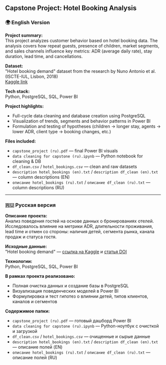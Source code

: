 ## Capstone Project: Hotel Booking Analysis

### 🌍 English Version

**Project summary:**  
This project analyzes customer behavior based on hotel booking data. The analysis covers how repeat guests, presence of children, market segments, and sales channels influence key metrics: ADR (average daily rate), stay duration, lead time, and cancellations.  

**Dataset:**  
"Hotel booking demand" dataset from the research by Nuno Antonio et al. (ISCTE-IUL, Lisbon, 2018)  
[Kaggle link](https://www.kaggle.com/datasets/jessemostipak/hotel-booking-demand/data)

**Tech stack:**  
Python, PostgreSQL, SQL, Power BI

**Project highlights:**
- Full-cycle data cleaning and database creation using PostgreSQL
- Visualization of trends, segments and behavior patterns in Power BI
- Formulation and testing of hypotheses (children → longer stay, agents → lower ADR, client type → booking changes, etc.)

**Files included:**
- `capstone_project (ru).pdf` — final Power BI visuals
- `data cleaning for capstone (ru).ipynb` — Python notebook for cleaning & DB
- `df_clean.csv` / `hotel_bookings.csv` — clean and raw datasets
- `description hotel_bookings (en).txt` / `description df_clean (en).txt` — column descriptions (EN)
- `описание hotel_bookings (ru).txt` / `описание df_clean (ru).txt` — column descriptions (RU)

---

### 🇷🇺 Русская версия

**Описание проекта:**  
Анализ поведения гостей на основе данных о бронированиях отелей. Исследовалось влияние на метрики ADR, длительности проживания, lead time и отмен со стороны: наличия детей, сегмента рынка, канала продаж и статуса гостя.

**Исходные данные:**  
"Hotel booking demand" — [ссылка на Kaggle](https://www.kaggle.com/datasets/jessemostipak/hotel-booking-demand/data) и [статья DOI](https://doi.org/10.1016/j.dib.2018.11.126)

**Технологии:**  
Python, PostgreSQL, SQL, Power BI

**В рамках проекта реализовано:**
- Полная очистка данных и создание базы в PostgreSQL
- Визуализация поведенческих моделей в Power BI
- Формулировка и тест гипотез о влиянии детей, типов клиентов, каналов и сегментов

**Содержимое папки:**
- `capstone_project (ru).pdf` — готовый дашборд Power BI
- `data cleaning for capstone (ru).ipynb` — Python-ноутбук с очисткой и загрузкой
- `df_clean.csv` / `hotel_bookings.csv` — очищенные и сырые данные
- `description hotel_bookings (en).txt` / `description df_clean (en).txt` — описание полей (EN)
- `описание hotel_bookings (ru).txt` / `описание df_clean (ru).txt` — описание полей (RU)
